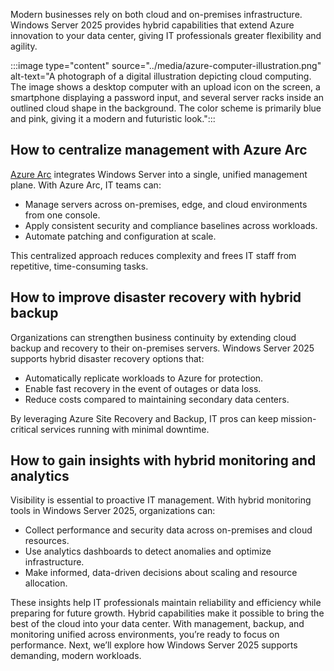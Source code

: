 Modern businesses rely on both cloud and on-premises infrastructure. Windows Server 2025 provides hybrid capabilities that extend Azure innovation to your data center, giving IT professionals greater flexibility and agility.

:::image type="content" source="../media/azure-computer-illustration.png" alt-text="A photograph of a digital illustration depicting cloud computing. The image shows a desktop computer with an upload icon on the screen, a smartphone displaying a password input, and several server racks inside an outlined cloud shape in the background. The color scheme is primarily blue and pink, giving it a modern and futuristic look.":::

## How to centralize management with Azure Arc

[Azure Arc](/azure/azure-arc/overview) integrates Windows Server into a single, unified management plane. With Azure Arc, IT teams can:  

- Manage servers across on-premises, edge, and cloud environments from one console.  
- Apply consistent security and compliance baselines across workloads.  
- Automate patching and configuration at scale.  

This centralized approach reduces complexity and frees IT staff from repetitive, time-consuming tasks.  

## How to improve disaster recovery with hybrid backup

Organizations can strengthen business continuity by extending cloud backup and recovery to their on-premises servers. Windows Server 2025 supports hybrid disaster recovery options that:  

- Automatically replicate workloads to Azure for protection.  
- Enable fast recovery in the event of outages or data loss.  
- Reduce costs compared to maintaining secondary data centers.  

By leveraging Azure Site Recovery and Backup, IT pros can keep mission-critical services running with minimal downtime.  

## How to gain insights with hybrid monitoring and analytics

Visibility is essential to proactive IT management. With hybrid monitoring tools in Windows Server 2025, organizations can:  

- Collect performance and security data across on-premises and cloud resources.  
- Use analytics dashboards to detect anomalies and optimize infrastructure.  
- Make informed, data-driven decisions about scaling and resource allocation.  

These insights help IT professionals maintain reliability and efficiency while preparing for future growth. Hybrid capabilities make it possible to bring the best of the cloud into your data center. With management, backup, and monitoring unified across environments, you’re ready to focus on performance. Next, we’ll explore how Windows Server 2025 supports demanding, modern workloads.